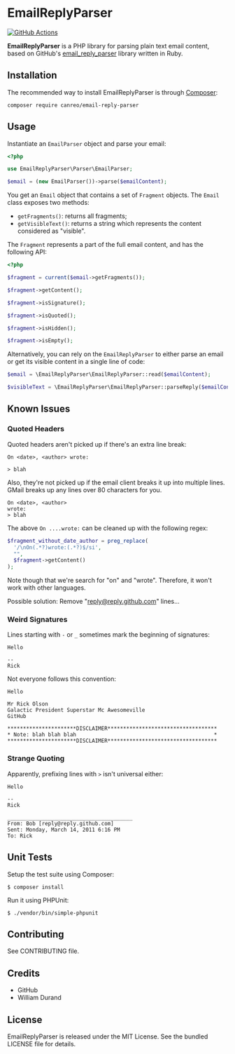 # EmailReplyParser

[![GitHub Actions](https://github.com/canreo/EmailReplyParser/workflows/ci/badge.svg)](https://github.com/canreo/EmailReplyParser/actions?query=workflow%3A%22ci%22+branch%3Amaster)



**EmailReplyParser** is a PHP library for parsing plain text email content,
based on GitHub's [email_reply_parser](http://github.com/github/email_reply_parser)
library written in Ruby.

## Installation

The recommended way to install EmailReplyParser is through
[Composer](http://getcomposer.org/):

```shell
composer require canreo/email-reply-parser
```

## Usage

Instantiate an `EmailParser` object and parse your email:

```php
<?php

use EmailReplyParser\Parser\EmailParser;

$email = (new EmailParser())->parse($emailContent);
```

You get an `Email` object that contains a set of `Fragment` objects. The `Email`
class exposes two methods:

- `getFragments()`: returns all fragments;
- `getVisibleText()`: returns a string which represents the content considered
  as "visible".

The `Fragment` represents a part of the full email content, and has the
following API:

```php
<?php

$fragment = current($email->getFragments());

$fragment->getContent();

$fragment->isSignature();

$fragment->isQuoted();

$fragment->isHidden();

$fragment->isEmpty();
```

Alternatively, you can rely on the `EmailReplyParser` to either parse an email
or get its visible content in a single line of code:

```php
$email = \EmailReplyParser\EmailReplyParser::read($emailContent);

$visibleText = \EmailReplyParser\EmailReplyParser::parseReply($emailContent);
```

## Known Issues

### Quoted Headers

Quoted headers aren't picked up if there's an extra line break:

    On <date>, <author> wrote:

    > blah

Also, they're not picked up if the email client breaks it up into
multiple lines. GMail breaks up any lines over 80 characters for you.

    On <date>, <author>
    wrote:
    > blah

The above `On ....wrote:` can be cleaned up with the following regex:

```php
$fragment_without_date_author = preg_replace(
  '/\nOn(.*?)wrote:(.*?)$/si',
  "",
  $fragment->getContent()
);
```

Note though that we're search for "on" and "wrote". Therefore, it won't work
with other languages.

Possible solution: Remove "reply@reply.github.com" lines...

### Weird Signatures

Lines starting with `-` or `_` sometimes mark the beginning of
signatures:

    Hello

    --
    Rick

Not everyone follows this convention:

    Hello

    Mr Rick Olson
    Galactic President Superstar Mc Awesomeville
    GitHub

    **********************DISCLAIMER***********************************
    * Note: blah blah blah                                            *
    **********************DISCLAIMER***********************************

### Strange Quoting

Apparently, prefixing lines with `>` isn't universal either:

    Hello

    --
    Rick

    ________________________________________
    From: Bob [reply@reply.github.com]
    Sent: Monday, March 14, 2011 6:16 PM
    To: Rick

## Unit Tests

Setup the test suite using Composer:

    $ composer install

Run it using PHPUnit:

    $ ./vendor/bin/simple-phpunit

## Contributing

See CONTRIBUTING file.

## Credits

- GitHub
- William Durand

## License

EmailReplyParser is released under the MIT License. See the bundled LICENSE
file for details.
